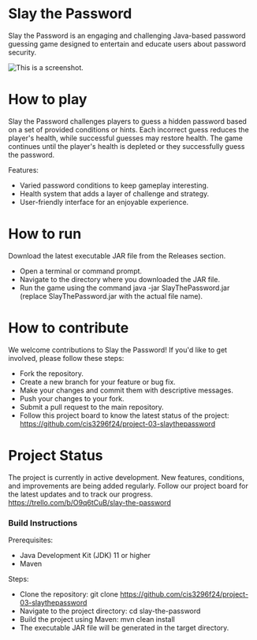 # Slay the Password
Slay the Password is an engaging and challenging Java-based password guessing game designed to entertain and educate users about password security.

![This is a screenshot.](images.png)
# How to play
Slay the Password challenges players to guess a hidden password based on a set of provided conditions or hints. Each incorrect guess reduces the player's health, while successful guesses may restore health. The game continues until the player's health is depleted or they successfully guess the password.

Features:
- Varied password conditions to keep gameplay interesting.
- Health system that adds a layer of challenge and strategy.
- User-friendly interface for an enjoyable experience.

# How to run
Download the latest executable JAR file from the Releases section.
- Open a terminal or command prompt.
- Navigate to the directory where you downloaded the JAR file.
- Run the game using the command java -jar SlayThePassword.jar (replace SlayThePassword.jar with the actual file name).

# How to contribute
We welcome contributions to Slay the Password! If you'd like to get involved, please follow these steps:

- Fork the repository.
- Create a new branch for your feature or bug fix.
- Make your changes and commit them with descriptive messages.
- Push your changes to your fork.
- Submit a pull request to the main repository.
- Follow this project board to know the latest status of the project: https://github.com/cis3296f24/project-03-slaythepassword

# Project Status
The project is currently in active development. New features, conditions, and improvements are being added regularly. Follow our project board for the latest updates and to track our progress.
https://trello.com/b/O9q6tCuB/slay-the-password

### Build Instructions
Prerequisites:
- Java Development Kit (JDK) 11 or higher
- Maven

Steps:
- Clone the repository: git clone https://github.com/cis3296f24/project-03-slaythepassword
- Navigate to the project directory: cd slay-the-password
- Build the project using Maven: mvn clean install
- The executable JAR file will be generated in the target directory.